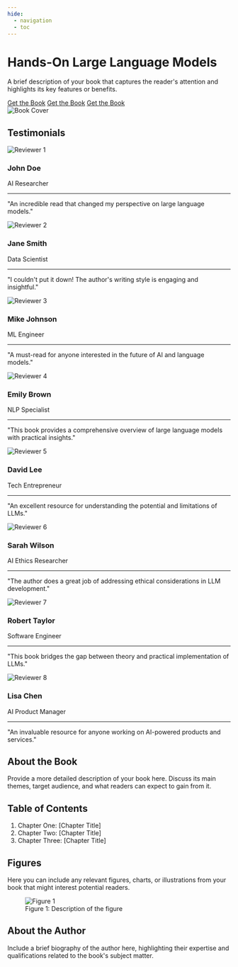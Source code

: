 ```yaml
---
hide:
  - navigation
  - toc
---
```



<div class="hero">
  <div class="hero-content">
    <h1><b>Hands-On Large Language Models</b></h1>
    <p>A brief description of your book that captures the reader's attention and highlights its key features or benefits.</p>
    <a href="#" class="cta-button">Get the Book</a>
    <a href="#" class="cta-button">Get the Book</a>
    <a href="#" class="cta-button">Get the Book</a>
  </div>
  <img src="https://raw.githubusercontent.com/HandsOnLLM/Hands-On-Large-Language-Models/main/images/book_cover.png" alt="Book Cover" class="book-cover" style="max-width: 250px; height: auto;">
</div>



<div class="section-wrapper bg-color-1">
  <div class="section-content">
    <h2 id="section-2">Testimonials</h2>
    <div class="testimonial-grid">
      <div class="testimonial-item">
        <img src="https://avatars.githubusercontent.com/u/25746895?v=4" alt="Reviewer 1" class="testimonial-image">
        <h3>John Doe</h3>
        <p class="title">AI Researcher</p>
        <hr>
        <p class="quote">"An incredible read that changed my perspective on large language models."</p>
      </div>
      <div class="testimonial-item">
        <img src="https://via.placeholder.com/100" alt="Reviewer 2" class="testimonial-image">
        <h3>Jane Smith</h3>
        <p class="title">Data Scientist</p>
        <hr>
        <p class="quote">"I couldn't put it down! The author's writing style is engaging and insightful."</p>
      </div>
      <div class="testimonial-item">
        <img src="https://via.placeholder.com/100" alt="Reviewer 3" class="testimonial-image">
        <h3>Mike Johnson</h3>
        <p class="title">ML Engineer</p>
        <hr>
        <p class="quote">"A must-read for anyone interested in the future of AI and language models."</p>
      </div>
      <div class="testimonial-item">
        <img src="https://via.placeholder.com/100" alt="Reviewer 4" class="testimonial-image">
        <h3>Emily Brown</h3>
        <p class="title">NLP Specialist</p>
        <hr>
        <p class="quote">"This book provides a comprehensive overview of large language models with practical insights."</p>
      </div>
      <div class="testimonial-item">
        <img src="https://via.placeholder.com/100" alt="Reviewer 5" class="testimonial-image">
        <h3>David Lee</h3>
        <p class="title">Tech Entrepreneur</p>
        <hr>
        <p class="quote">"An excellent resource for understanding the potential and limitations of LLMs."</p>
      </div>
      <div class="testimonial-item">
        <img src="https://via.placeholder.com/100" alt="Reviewer 6" class="testimonial-image">
        <h3>Sarah Wilson</h3>
        <p class="title">AI Ethics Researcher</p>
        <hr>
        <p class="quote">"The author does a great job of addressing ethical considerations in LLM development."</p>
      </div>
      <div class="testimonial-item">
        <img src="https://via.placeholder.com/100" alt="Reviewer 7" class="testimonial-image">
        <h3>Robert Taylor</h3>
        <p class="title">Software Engineer</p>
        <hr>
        <p class="quote">"This book bridges the gap between theory and practical implementation of LLMs."</p>
      </div>
      <div class="testimonial-item">
        <img src="https://via.placeholder.com/100" alt="Reviewer 8" class="testimonial-image">
        <h3>Lisa Chen</h3>
        <p class="title">AI Product Manager</p>
        <hr>
        <p class="quote">"An invaluable resource for anyone working on AI-powered products and services."</p>
      </div>
    </div>
  </div>
</div>

<div class="section-wrapper bg-color-2">
  <div class="section-content">
    <h2 id="section-1">About the Book</h2>
    <p>Provide a more detailed description of your book here. Discuss its main themes, target audience, and what readers can expect to gain from it.</p>
  </div>
</div>

<div class="section-wrapper bg-color-3">
  <div class="section-content">
    <h2 id="section-3">Table of Contents</h2>
    <ol>
      <li>Chapter One: [Chapter Title]</li>
      <li>Chapter Two: [Chapter Title]</li>
      <li>Chapter Three: [Chapter Title]</li>
    </ol>
  </div>
</div>



<div class="section-wrapper bg-color-4">
  <div class="section-content">
    <h2 id="figures">Figures</h2>
    <p>Here you can include any relevant figures, charts, or illustrations from your book that might interest potential readers.</p>
    <figure>
      <img src="https://raw.githubusercontent.com/HandsOnLLM/Hands-On-Large-Language-Models/main/images/book_cover.png" alt="Figure 1">
      <figcaption>Figure 1: Description of the figure</figcaption>
    </figure>
  </div>
</div>

<div class="section-wrapper bg-color-5">
  <div class="section-content">
    <h2>About the Author</h2>
    <p>Include a brief biography of the author here, highlighting their expertise and qualifications related to the book's subject matter.</p>
  </div>
</div>